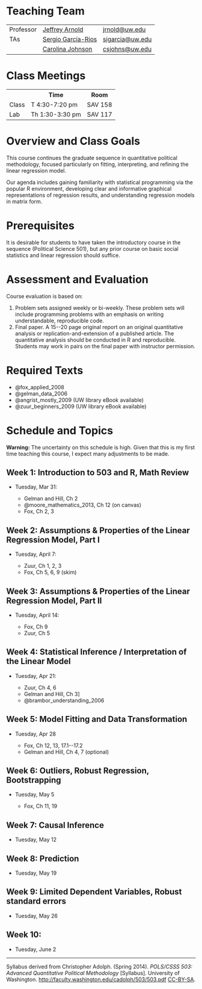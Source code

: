 <!--
.. title: Syllabus
.. slug: index
.. date: 2015-03-25 21:36:15 UTC-07:00
.. description: Syllabus for Jeffrey Arnold, POLS/CS&SS 503: Advanced Quantitative Political Methodology, Spring 2015, University of Washington.
-->


# Teaching Team

<table class = ".table-stripped">
<tr>
<td>Professor </td>
<td> <a href="http://jrnold.me">Jeffrey Arnold</a> </td>
<td> <a href="mailto:jrnold@uw.ed">jrnold@uw.edu</a> </td>
</tr>
<tr>
<td>TAs</td>
<td><a href="http://www.sergiogarciarios.com/">Sergio García-Rios</a> </td>
<td><a href="mailto:sigarcia@uw.edu">sigarcia@uw.edu</a> </td>
</tr>
<tr>
<td></td>
<td><a href="http://staff.washington.edu/csjohns/">Carolina Johnson</a> </td>
<td><a href="mailto:csjohns@uw.edu">csjohns@uw.edu</a> </td>
</tr>
</table>

# Class Meetings

<table class = ".table">
<tr>
<th></th>
<th>Time</th>
<th>Room</th>
<tr>
<td>Class </td>
<td>T 4:30-7:20 pm </td>
<td> SAV 158 </td>
</tr>
<tr>
<td>Lab </td>
<td>Th 1:30-3:30 pm </td>
<td> SAV 117 </td>
</tr>
</table>

# Overview and Class Goals

<!-- Begin from Chris Adolph syllabus -->

This course continues the graduate sequence in quantitative political methodology, focused particularly on fitting, interpreting, and refining the linear regression model.

Our agenda includes gaining familiarity with statistical programming via the popular R environment, developing clear and informative graphical representations of regression results, and understanding regression models in matrix form.

<!-- End from Chris Adolph syllabus -->

# Prerequisites

<!-- Begin from Chris Adolph syllabus -->

It is desirable for students to have taken the introductory course in the
sequence (Political Science 501), but any prior course on basic social statistics and linear regression should suffice.

<!-- End from Chris Adolph syllabus -->

# Assessment and Evaluation

Course evaluation is based on:

1. Problem sets assigned weekly or bi-weekly. These problem sets will include programming problems with an emphasis on writing understandable, reproducible code.
2. Final paper. A 15--20 page original report on an original quantitative analysis or replication-and-extension of a published article.
    The quantitative analysis should be conducted in R and reproducible.
	Students may work in pairs on the final paper with instructor permission.

# Required Texts

- @fox_applied_2008
- @gelman_data_2006
- @angrist_mostly_2009 (UW library eBook available)
- @zuur_beginners_2009 (UW library eBook available)

# Schedule and Topics

**Warning:** The uncertainty on this schedule is high.
Given that this is my first time teaching this course, I expect many adjustments to be made.

## Week 1: Introduction to 503 and R, Math Review

- Tuesday, Mar 31: 

    - Gelman and Hill, Ch 2
 	- @moore_mathematics_2013, Ch 12 (on canvas)
	- Fox, Ch 2, 3

## Week 2: Assumptions & Properties of the Linear Regression Model, Part I

- Tuesday, April 7: 

    - Zuur, Ch 1, 2, 3
	- Fox, Ch 5, 6, 9 (skim)

## Week 3: Assumptions & Properties of the Linear Regression Model, Part II


- Tuesday, April 14:

    - Fox, Ch 9
	- Zuur, Ch 5

## Week 4: Statistical Inference / Interpretation of the Linear Model

- Tuesday, Apr 21:

    - Zuur, Ch 4, 6
	- Gelman and Hill, Ch 3]
	- @brambor_understanding_2006

## Week 5: Model Fitting and Data Transformation

- Tuesday, Apr 28

	- Fox, Ch 12, 13, 17.1--17.2
    - Gelman and Hill, Ch 4, 7 (optional)

## Week 6: Outliers, Robust Regression, Bootstrapping

- Tuesday, May 5

    - Fox, Ch 11, 19

## Week 7: Causal Inference

- Tuesday, May 12

## Week 8: Prediction

- Tuesday, May 19

## Week 9: Limited Dependent Variables, Robust standard errors

- Tuesday, May 26

## Week 10: 

- Tuesday, June 2

* * * 

Syllabus derived from Christopher Adolph. (Spring 2014). *POLS/CSSS 503: Advanced Quantitative Political Methodology* [Syllabus]. University of Washington. http://faculty.washington.edu/cadolph/503/503.pdf [CC-BY-SA](https://creativecommons.org/licenses/by-sa/2.0/).

<!--  LocalWords:  UTC td href TAs García SAV gelman angrist UW eBook
 -->
<!--  LocalWords:  zuur Brambor TBD CSSS
 -->
